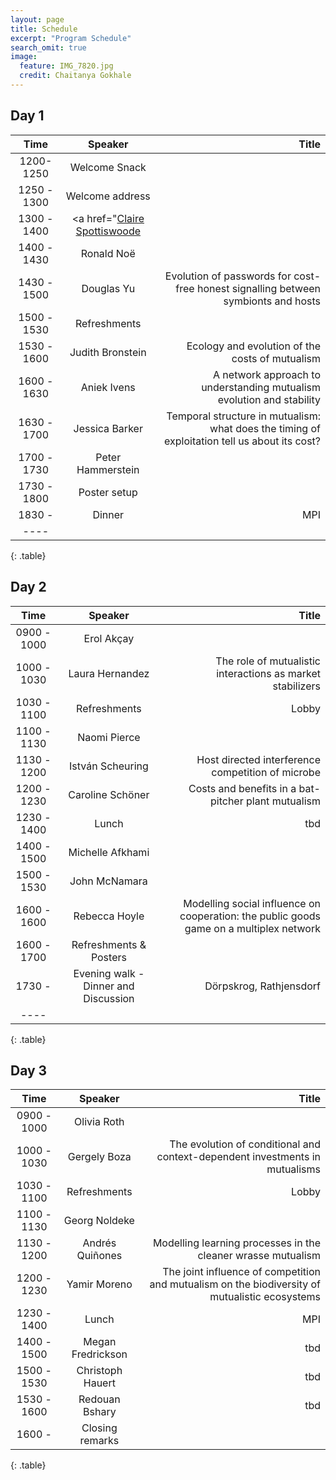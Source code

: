 ```yaml
---
layout: page
title: Schedule
excerpt: "Program Schedule"
search_omit: true
image:
  feature: IMG_7820.jpg
  credit: Chaitanya Gokhale
---
```


<!-- ### Ordered Lists

1. Item one
   1. sub item one
   2. sub item two
   3. sub item three
2. Item two

### Unordered Lists

* Item one
* Item two
* Item three -->

<!-- ## Will be announced in April, 2017 -->

## Day 1

| Time | Speaker | Title |
|:----------------:|:-------:|--------:|
| 1200-1250 | Welcome Snack   |   |
| 1250 - 1300 | Welcome address   |    |
| 1300 - 1400 | <a href="<a href="{{ site.url }}/articles/claire-spottiswoode/">Claire Spottiswoode</a>   |    |
| 1400 - 1430 | Ronald Noë  |    |
| 1430 - 1500 | Douglas Yu   | Evolution of passwords for cost-free honest signalling between symbionts and hosts   |
| 1500 - 1530 | Refreshments   |    |
| 1530 - 1600 | Judith Bronstein  | Ecology and evolution of the costs of mutualism   |
| 1600 - 1630 | Aniek Ivens   | A network approach to understanding mutualism evolution and stability   |
| 1630 - 1700 | Jessica Barker   | Temporal structure in mutualism: what does the timing of exploitation tell us about its cost?   |
| 1700 - 1730 | Peter Hammerstein   |    |
| 1730 - 1800 | Poster setup   |    |
| 1830 -  | Dinner   | MPI   |
|----
{: .table}
## Day 2

| Time | Speaker | Title |
|:--------:|:-------:|--------:|
| 0900 - 1000 | Erol Akçay   |    |
| 1000 - 1030 | Laura Hernandez   | The role of mutualistic interactions as market stabilizers    |
| 1030 - 1100 | Refreshments   | Lobby   |
| 1100 - 1130 | Naomi Pierce   |    |
| 1130 - 1200 | István Scheuring   | Host directed interference competition of microbe   |
| 1200 - 1230 | Caroline Schöner   | Costs and benefits in a bat-pitcher plant mutualism   |
| 1230 - 1400 | Lunch   |  tbd |
| 1400 - 1500 | Michelle Afkhami   |    |
| 1500 - 1530 | John McNamara   |    |
| 1600 - 1600 | Rebecca Hoyle   | Modelling social influence on cooperation: the public goods game on a multiplex network   |
| 1600 - 1700 | Refreshments & Posters   |    |
| 1730 -    | Evening walk - Dinner and Discussion   | Dörpskrog, Rathjensdorf   |
|----
{: .table}

## Day 3

| Time | Speaker | Title |
|:-----------:|:-------:|--------:|
| 0900 - 1000 | Olivia Roth   |    |
| 1000 - 1030 | Gergely Boza   | The evolution of conditional and context-dependent investments in mutualisms   |
| 1030 - 1100 | Refreshments   | Lobby  |
| 1100 - 1130 | Georg Noldeke   | |
| 1130 - 1200 | Andrés Quiñones   | Modelling learning processes in the cleaner wrasse mutualism |
| 1200 - 1230 | Yamir Moreno  | The joint influence of competition and mutualism on the biodiversity of mutualistic ecosystems |
| 1230 - 1400 | Lunch   | MPI |
| 1400 - 1500 | Megan Fredrickson  | tbd   |
| 1500 - 1530  | Christoph Hauert   | tbd   |
| 1530 - 1600  | Redouan Bshary   | tbd   |
| 1600 -  | Closing remarks   | |
{: .table}
